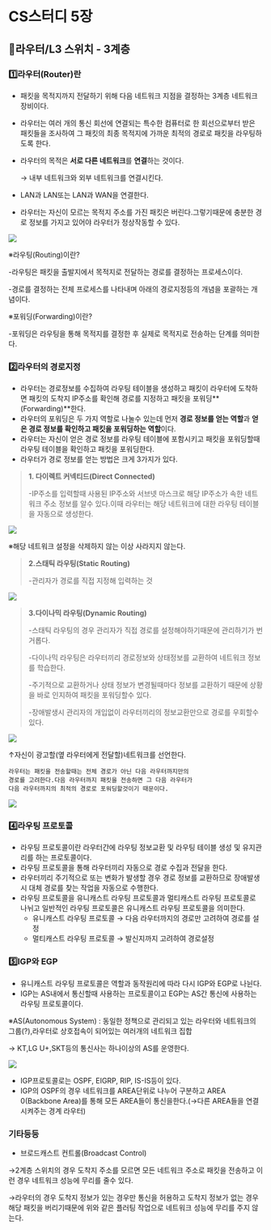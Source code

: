 # CS스터디 5장



## 💫라우터/L3 스위치 - 3계층

### 1️⃣라우터(Router)란

- 패킷을 목적지까지 전달하기 위해 다음 네트워크 지점을 결정하는 3계층 네트워크 장비이다.
- 라우터는 여러 개의 통신 회선에 연결되는 특수한 컴퓨터로 한 회선으로부터 받은 패킷들을 조사하여 그 패킷의 최종 목적지에 가까운 최적의 경로로 패킷을 라우팅하도록 한다.
- 라우터의 목적은 **서로 다른 네트워크**를 **연결**하는 것이다.
    
    → 내부 네트워크와 외부 네트워크를 연결시킨다.
    
- LAN과 LAN또는 LAN과 WAN을 연결한다.
- 라우터는 자신이 모르는 목적지 주소를 가진 패킷은 버린다.그렇기때문에 충분한 경로 정보를 가지고 있어야 라우터가 정상작동할 수 있다.

<image src="https://github.com/ssg-cs-study/NetWork-CS/blob/main/%EC%8B%A0%EC%98%81/image/cs_study_1.png">

※라우팅(Routing)이란?

-라우팅은 패킷을 출발지에서 목적지로 전달하는 경로를 결정하는 프로세스이다.

-경로를 결정하는 전체 프로세스를 나타내며 아래의 경로지정등의 개념을 포괄하는 개념이다.

※포워딩(Forwarding)이란?

-포워딩은 라우팅을 통해 목적지를 결정한 후 실제로 목적지로 전송하는 단계를 의미한다.

### 2️⃣라우터의 경로지정

- 라우터는 경로정보를 수집하여 라우팅 테이블을 생성하고 패킷이 라우터에 도착하면 패킷의 도착지 IP주소를 확인해 경로를 지정하고 패킷을 포워딩**(Forwarding)**한다.
- 라우터의 포워딩은 두 가지 역할로 나눌수 있는데 먼저 **경로 정보를 얻는 역할**과 **얻은 경로 정보를 확인하고 패킷을 포워딩하는 역할**이다.
- 라우터는 자신이 얻은 경로 정보를 라우팅 테이블에 포함시키고 패킷을 포워딩할때 라우팅 테이블을 확인하고 패킷을 포워딩한다.
- 라우터가 경로 정보를 얻는 방법은 크게 3가지가 있다.

> **1. 다이렉트 커넥티드(Direct Connected)**
> 
> 
> -IP주소를 입력할때 사용된 IP주소와 서브넷 마스크로 해당 IP주소가 속한 네트워크 주소 정보를 알수 있다.이때 라우터는 해당 네트워크에 대한 라우팅 테이블을 자동으로 생성한다.
> 

<image src="https://github.com/ssg-cs-study/NetWork-CS/blob/main/%EC%8B%A0%EC%98%81/image/cs_study_2.png">

※해당 네트워크 설정을 삭제하지 않는 이상 사라지지 않는다.

> **2.스태틱 라우팅(Static Routing)**
> 
> 
> -관리자가 경로를 직접 지정해 입력하는 것
> 

<image src="https://github.com/ssg-cs-study/NetWork-CS/blob/main/%EC%8B%A0%EC%98%81/image/cs_study_3.png">


> **3.다이나믹 라우팅(Dynamic Routing)**
> 
> 
> -스태틱 라우팅의 경우 관리자가 직접 경로를 설정해야하기때문에 관리하기가 번거롭다.
> 
> -다이나믹 라우팅은 라우터끼리 경로정보와 상태정보를 교환하여 네트워크 정보를 학습한다.
> 
> -주기적으로 교환하거나 상태 정보가 변경될때마다 정보를 교환하기 때문에 상황을 바로 인지하여 패킷을 포워딩할수 있다.
> 
> -장애발생시 관리자의 개입없이 라우터끼리의 정보교환만으로 경로를 우회할수 있다.
> 

<image src="https://github.com/ssg-cs-study/NetWork-CS/blob/main/%EC%8B%A0%EC%98%81/image/cs_study_4.png">

↑자신이 광고할(옆 라우터에게 전달할)네트워크를 선언한다.

```
라우터는 패킷을 전송할때는 전체 경로가 아닌 다음 라우터까지만의 
경로를 고려한다.다음 라우터까지 패킷을 전송하면 그 다음 라우터가
다음 라우터까지의 최적의 경로로 포워딩할것이기 때문이다.
```

<image src="https://github.com/ssg-cs-study/NetWork-CS/blob/main/%EC%8B%A0%EC%98%81/image/cs_study_5.png">

### 4️⃣라우팅 프로토콜

- 라우팅 프로토콜이란 라우터간에 라우팅 정보교환 및 라우팅 테이블 생성 및 유지관리를 하는 프로토콜이다.
- 라우팅 프로토콜을 통해 라우터끼리 자동으로 경로 수집과 전달을 한다.
- 라우터끼리 주기적으로 또는 변화가 발생할 경우 경로 정보를 교환하므로 장애발생시 대체 경로를 찾는 작업을 자동으로 수행한다.
- 라우팅 프로토콜을 유니캐스트 라우팅 프로토콜과 멀티캐스트 라우팅 프로토콜로 나뉘고 일반적인 라우팅 프로토콜은 유니캐스트 라우팅 프로토콜을 의미한다.
    - 유니캐스트 라우팅 프로토콜 → 다음 라우터까지의 경로만 고려하여 경로를 설정
    - 멀티캐스트 라우팅 프로토콜 → 발신지까지 고려하여 경로설정

### 5️⃣IGP와 EGP

- 유니캐스트 라우팅 프로토콜은 역할과 동작원리에 따라 다시 IGP와 EGP로 나뉜다.
- IGP는 AS내에서 통신할때 사용하는 프로토콜이고 EGP는 AS간 통신에 사용하는 라우팅 프로토콜이다.

※AS(Autonomous System) : 동일한 정책으로 관리되고 있는 라우터와 네트워크의 그룹(?),라우터로 상호접속이 되어있는 여러개의 네트워크 집합

→ KT,LG U+,SKT등의 통신사는 하나이상의 AS를 운영한다.

<image src="https://github.com/ssg-cs-study/NetWork-CS/blob/main/%EC%8B%A0%EC%98%81/image/cs_study_6.png">

- IGP프로토콜로는 OSPF, EIGRP, RIP, IS-IS등이 있다.
- IGP의 OSPF의 경우 네트워크를 AREA단위로 나누어 구분하고 AREA 0(Backbone Area)를 통해 모든 AREA들이 통신을한다.(→다른 AREA들을 연결시켜주는 경계 라우터)

### 기타등등

- 브로드캐스트 컨트롤(Broadcast Control)

→2계층 스위치의 경우 도착지 주소를 모르면 모든 네트워크 주소로 패킷을 전송하고 이런 경우 네트워크 성능에 무리를 줄수 있다.

→라우터의 경우 도착지 정보가 있는 경우만  통신을 허용하고 도착지 정보가 없는 경우 해당 패킷을 버리기때문에 위와 같은 플러팅 작업으로 네트워크 성능에 무리를 주지 않는다.
